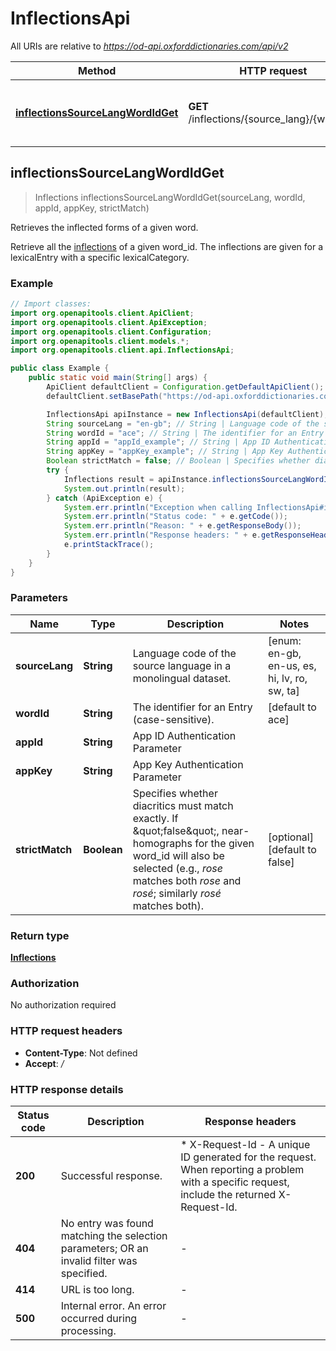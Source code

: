# InflectionsApi

All URIs are relative to *https://od-api.oxforddictionaries.com/api/v2*

Method | HTTP request | Description
------------- | ------------- | -------------
[**inflectionsSourceLangWordIdGet**](InflectionsApi.md#inflectionsSourceLangWordIdGet) | **GET** /inflections/{source_lang}/{word_id} | Retrieves the inflected forms of a given word.



## inflectionsSourceLangWordIdGet

> Inflections inflectionsSourceLangWordIdGet(sourceLang, wordId, appId, appKey, strictMatch)

Retrieves the inflected forms of a given word.

Retrieve all the [inflections](documentation/glossary?term&#x3D;inflection) of a given word_id. The inflections are given for a lexicalEntry with a specific lexicalCategory. 

### Example

```java
// Import classes:
import org.openapitools.client.ApiClient;
import org.openapitools.client.ApiException;
import org.openapitools.client.Configuration;
import org.openapitools.client.models.*;
import org.openapitools.client.api.InflectionsApi;

public class Example {
    public static void main(String[] args) {
        ApiClient defaultClient = Configuration.getDefaultApiClient();
        defaultClient.setBasePath("https://od-api.oxforddictionaries.com/api/v2");

        InflectionsApi apiInstance = new InflectionsApi(defaultClient);
        String sourceLang = "en-gb"; // String | Language code of the source language in a monolingual dataset.
        String wordId = "ace"; // String | The identifier for an Entry (case-sensitive).
        String appId = "appId_example"; // String | App ID Authentication Parameter
        String appKey = "appKey_example"; // String | App Key Authentication Parameter
        Boolean strictMatch = false; // Boolean | Specifies whether diacritics must match exactly. If \"false\", near-homographs for the given word_id will also be selected (e.g., *rose* matches both *rose* and *rosé*; similarly *rosé* matches both).
        try {
            Inflections result = apiInstance.inflectionsSourceLangWordIdGet(sourceLang, wordId, appId, appKey, strictMatch);
            System.out.println(result);
        } catch (ApiException e) {
            System.err.println("Exception when calling InflectionsApi#inflectionsSourceLangWordIdGet");
            System.err.println("Status code: " + e.getCode());
            System.err.println("Reason: " + e.getResponseBody());
            System.err.println("Response headers: " + e.getResponseHeaders());
            e.printStackTrace();
        }
    }
}
```

### Parameters


Name | Type | Description  | Notes
------------- | ------------- | ------------- | -------------
 **sourceLang** | **String**| Language code of the source language in a monolingual dataset. | [enum: en-gb, en-us, es, hi, lv, ro, sw, ta]
 **wordId** | **String**| The identifier for an Entry (case-sensitive). | [default to ace]
 **appId** | **String**| App ID Authentication Parameter |
 **appKey** | **String**| App Key Authentication Parameter |
 **strictMatch** | **Boolean**| Specifies whether diacritics must match exactly. If \&quot;false\&quot;, near-homographs for the given word_id will also be selected (e.g., *rose* matches both *rose* and *rosé*; similarly *rosé* matches both). | [optional] [default to false]

### Return type

[**Inflections**](Inflections.md)

### Authorization

No authorization required

### HTTP request headers

- **Content-Type**: Not defined
- **Accept**: */*


### HTTP response details
| Status code | Description | Response headers |
|-------------|-------------|------------------|
| **200** | Successful response. |  * X-Request-Id - A unique ID generated for the request. When reporting a problem with a specific request, include the returned X-Request-Id.  <br>  |
| **404** | No entry was found matching the selection parameters; OR an invalid filter was specified.  |  -  |
| **414** | URL is too long. |  -  |
| **500** | Internal error. An error occurred during processing. |  -  |

